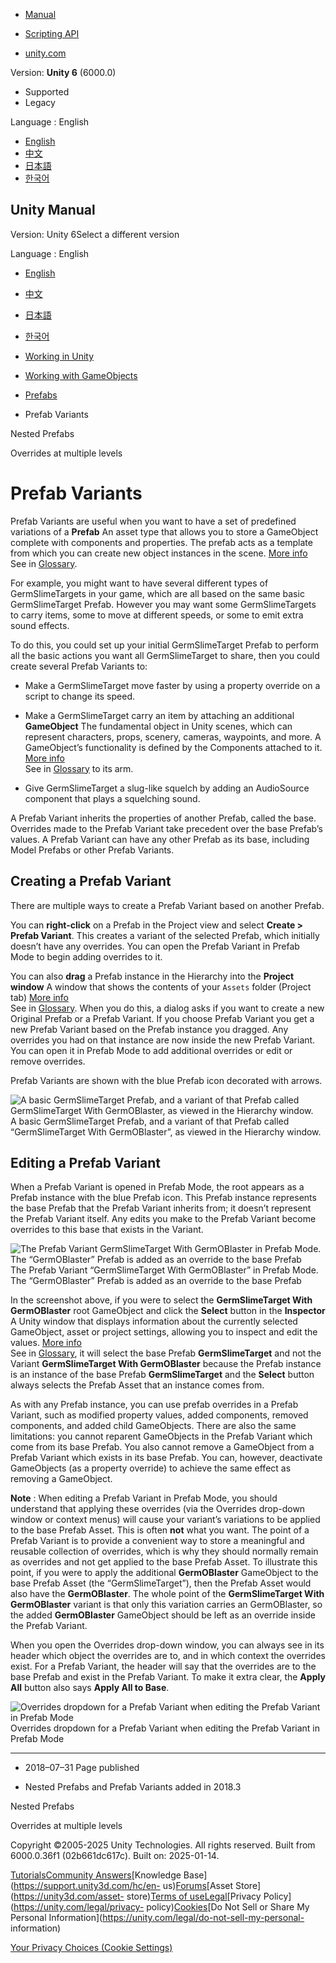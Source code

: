 [](https://docs.unity3d.com)

  * [Manual](../Manual/index.html)
  * [Scripting API](../ScriptReference/index.html)

  * [unity.com](https://unity.com/)

Version: **Unity 6** (6000.0)

  * Supported
  * Legacy

Language : English

  * [English](/Manual/PrefabVariants.html)
  * [中文](/cn/current/Manual/PrefabVariants.html)
  * [日本語](/ja/current/Manual/PrefabVariants.html)
  * [한국어](/kr/current/Manual/PrefabVariants.html)

[](https://docs.unity3d.com)

## Unity Manual

Version: Unity 6Select a different version

Language : English

  * [English](/Manual/PrefabVariants.html)
  * [中文](/cn/current/Manual/PrefabVariants.html)
  * [日本語](/ja/current/Manual/PrefabVariants.html)
  * [한국어](/kr/current/Manual/PrefabVariants.html)

  * [Working in Unity](working-in-unity.html)
  * [Working with GameObjects](working-with-gameobjects.html)
  * [Prefabs](Prefabs.html)
  * Prefab Variants

[](NestedPrefabs.html)

Nested Prefabs

[](PrefabOverridesMultiLevel.html)

Overrides at multiple levels

# Prefab Variants

Prefab Variants are useful when you want to have a set of predefined
variations of a **Prefab** An asset type that allows you to store a GameObject
complete with components and properties. The prefab acts as a template from
which you can create new object instances in the scene. [More
info](Prefabs.html)  
See in [Glossary](Glossary.html#Prefab).

For example, you might want to have several different types of
GermSlimeTargets in your game, which are all based on the same basic
GermSlimeTarget Prefab. However you may want some GermSlimeTargets to carry
items, some to move at different speeds, or some to emit extra sound effects.

To do this, you could set up your initial GermSlimeTarget Prefab to perform
all the basic actions you want all GermSlimeTarget to share, then you could
create several Prefab Variants to:

  * Make a GermSlimeTarget move faster by using a property override on a script to change its speed.

  * Make a GermSlimeTarget carry an item by attaching an additional **GameObject** The fundamental object in Unity scenes, which can represent characters, props, scenery, cameras, waypoints, and more. A GameObject’s functionality is defined by the Components attached to it. [More info](class-GameObject.html)  
See in [Glossary](Glossary.html#GameObject) to its arm.

  * Give GermSlimeTarget a slug-like squelch by adding an AudioSource component that plays a squelching sound.

A Prefab Variant inherits the properties of another Prefab, called the base.
Overrides made to the Prefab Variant take precedent over the base Prefab’s
values. A Prefab Variant can have any other Prefab as its base, including
Model Prefabs or other Prefab Variants.

## Creating a Prefab Variant

There are multiple ways to create a Prefab Variant based on another Prefab.

You can **right-click** on a Prefab in the Project view and select **Create >
Prefab Variant**. This creates a variant of the selected Prefab, which
initially doesn’t have any overrides. You can open the Prefab Variant in
Prefab Mode to begin adding overrides to it.

You can also **drag** a Prefab instance in the Hierarchy into the **Project
window** A window that shows the contents of your `Assets` folder (Project
tab) [More info](ProjectView.html)  
See in [Glossary](Glossary.html#Projectwindow). When you do this, a dialog
asks if you want to create a new Original Prefab or a Prefab Variant. If you
choose Prefab Variant you get a new Prefab Variant based on the Prefab
instance you dragged. Any overrides you had on that instance are now inside
the new Prefab Variant. You can open it in Prefab Mode to add additional
overrides or edit or remove overrides.

Prefab Variants are shown with the blue Prefab icon decorated with arrows.

![A basic GermSlimeTarget Prefab, and a variant of that Prefab called
GermSlimeTarget With GermOBlaster, as viewed in the Hierarchy
window.](../uploads/Main/PrefabsBasicAndVariant.png) A basic GermSlimeTarget
Prefab, and a variant of that Prefab called “GermSlimeTarget With
GermOBlaster”, as viewed in the Hierarchy window.

## Editing a Prefab Variant

When a Prefab Variant is opened in Prefab Mode, the root appears as a Prefab
instance with the blue Prefab icon. This Prefab instance represents the base
Prefab that the Prefab Variant inherits from; it doesn’t represent the Prefab
Variant itself. Any edits you make to the Prefab Variant become overrides to
this base that exists in the Variant.

![The Prefab Variant GermSlimeTarget With GermOBlaster in Prefab Mode. The
“GermOBlaster” Prefab is added as an override to the base
Prefab](../uploads/Main/PrefabsVariantAddedObject.png) The Prefab Variant
“GermSlimeTarget With GermOBlaster” in Prefab Mode. The “GermOBlaster” Prefab
is added as an override to the base Prefab

In the screenshot above, if you were to select the **GermSlimeTarget With
GermOBlaster** root GameObject and click the **Select** button in the
**Inspector** A Unity window that displays information about the currently
selected GameObject, asset or project settings, allowing you to inspect and
edit the values. [More info](UsingTheInspector.html)  
See in [Glossary](Glossary.html#Inspector), it will select the base Prefab
**GermSlimeTarget** and not the Variant **GermSlimeTarget With GermOBlaster**
because the Prefab instance is an instance of the base Prefab
**GermSlimeTarget** and the **Select** button always selects the Prefab Asset
that an instance comes from.

As with any Prefab instance, you can use prefab overrides in a Prefab Variant,
such as modified property values, added components, removed components, and
added child GameObjects. There are also the same limitations: you cannot
reparent GameObjects in the Prefab Variant which come from its base Prefab.
You also cannot remove a GameObject from a Prefab Variant which exists in its
base Prefab. You can, however, deactivate GameObjects (as a property override)
to achieve the same effect as removing a GameObject.

**Note** : When editing a Prefab Variant in Prefab Mode, you should understand
that applying these overrides (via the Overrides drop-down window or context
menus) will cause your variant’s variations to be applied to the base Prefab
Asset. This is often **not** what you want. The point of a Prefab Variant is
to provide a convenient way to store a meaningful and reusable collection of
overrides, which is why they should normally remain as overrides and not get
applied to the base Prefab Asset. To illustrate this point, if you were to
apply the additional **GermOBlaster** GameObject to the base Prefab Asset (the
“GermSlimeTarget”), then the Prefab Asset would also have the
**GermOBlaster**. The whole point of the **GermSlimeTarget With GermOBlaster**
variant is that only this variation carries an GermOBlaster, so the added
**GermOBlaster** GameObject should be left as an override inside the Prefab
Variant.

When you open the Overrides drop-down window, you can always see in its header
which object the overrides are to, and in which context the overrides exist.
For a Prefab Variant, the header will say that the overrides are to the base
Prefab and exist in the Prefab Variant. To make it extra clear, the **Apply
All** button also says **Apply All to Base**.

![Overrides dropdown for a Prefab Variant when editing the Prefab Variant in
Prefab Mode](../uploads/Main/PrefabsVariantOverrideDropdown.png) Overrides
dropdown for a Prefab Variant when editing the Prefab Variant in Prefab Mode

* * *

  * 2018–07–31 Page published 

  * Nested Prefabs and Prefab Variants added in 2018.3

[](NestedPrefabs.html)

Nested Prefabs

[](PrefabOverridesMultiLevel.html)

Overrides at multiple levels

Copyright ©2005-2025 Unity Technologies. All rights reserved. Built from
6000.0.36f1 (02b661dc617c). Built on: 2025-01-14.

[Tutorials](https://learn.unity.com/)[Community
Answers](https://answers.unity3d.com)[Knowledge
Base](https://support.unity3d.com/hc/en-
us)[Forums](https://forum.unity3d.com)[Asset Store](https://unity3d.com/asset-
store)[Terms of
use](https://docs.unity3d.com/Manual/TermsOfUse.html)[Legal](https://unity.com/legal)[Privacy
Policy](https://unity.com/legal/privacy-
policy)[Cookies](https://unity.com/legal/cookie-policy)[Do Not Sell or Share
My Personal Information](https://unity.com/legal/do-not-sell-my-personal-
information)

[Your Privacy Choices (Cookie Settings)](javascript:void\(0\);)


